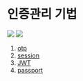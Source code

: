 # 인증관리 기법

![](https://img.shields.io/badge/node-10.15.3-green) ![](https://img.shields.io/badge/npm-6.11.3-green)

1. [otp](./otp)
2. [session](./session)
3. [JWT](./jwt)
4. [passport](./passport)